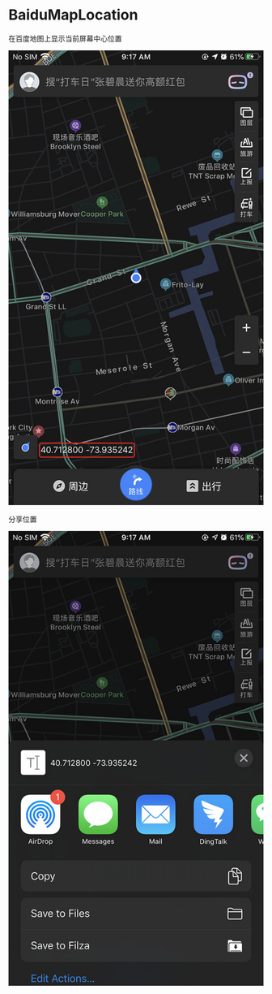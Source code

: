 # BaiduMapLocation

在百度地图上显示当前屏幕中心位置

![Screenshot1](Screenshot1.jpg)

分享位置

![Screenshot2](Screenshot2.jpg)

